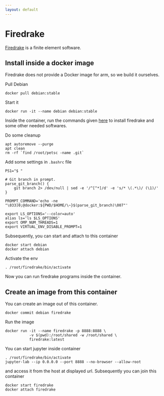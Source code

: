 ```yaml
---
layout: default
---
```


# Firedrake

[Firedrake](https://www.firedrakeproject.org) is a finite element software.

## Install inside a docker image

Firedrake does not provide a Docker image for arm, so we build it ourselves.

Pull Debian

```shell
docker pull debian:stable
```

Start it

```shell
docker run -it --name debian debian:stable
```

Inside the container, run the commands given [here](https://github.com/cpraveen/cfdlab/blob/master/bin/firedrake_debian.sh) to install firedrake and some other needed softwares.

Do some cleanup

```shell
apt autoremove --purge
apt clean
rm -rf `find /root/petsc -name .git`
```

Add some settings in `.bashrc` file

```shell
PS1="$ "

# Git branch in prompt.
parse_git_branch() {
    git branch 2> /dev/null | sed -e '/^[^*]/d' -e 's/* \(.*\)/ (\1)/'
}

PROMPT_COMMAND='echo -ne "\033]0;@docker:${PWD/$HOME/\~}$(parse_git_branch)\007"'

export LS_OPTIONS='--color=auto'
alias ls='ls $LS_OPTIONS'
export OMP_NUM_THREADS=1
export VIRTUAL_ENV_DISABLE_PROMPT=1
```

Subsequently, you can start and attach to this container

```shell
docker start debian
docker attach debian
```

Activate the env

```shell
. /root/firedrake/bin/activate
```

Now you can run firedrake programs inside the container.

## Create an image from this container

You can create an image out of this container.

```shell
docker commit debian firedrake
```

Run the image

```shell
docker run -it --name firedrake -p 8888:8888 \
           -v $(pwd):/root/shared -w /root/shared \
           firedrake:latest
```

You can start jupyter inside container

```shell
. /root/firedrake/bin/activate
jupyter-lab --ip 0.0.0.0 --port 8888 --no-browser --allow-root
```

and access it from the host at displayed url. Subsequently you can join this container

```shell
docker start firedrake
docker attach firedrake
```

